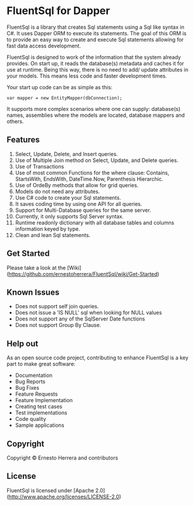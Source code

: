 # FluentSql for Dapper

FluentSql is a library that creates Sql statements using a Sql like syntax in C#. It uses Dapper ORM to execute its statements. The goal of this ORM is to provide an easy way to create and execute Sql statements allowing for fast data access development.

FluentSql is designed to work of the information that the system already provides. On start up, it reads the database(s) metadata and caches it for use at runtime. Being this way, there is no need to add/ update attributes in your models. This means less code and faster development times.

Your start up code can be as simple as this:
```
var mapper = new EntityMapper(dbConnection);
```
It supports more complex scenarios where one can supply: database(s) names, assemblies where the models are located, database mappers and others.

## Features

 1. Select, Update, Delete, and Insert queries.
 2. Use of Multiple Join method on Select, Update, and Delete queries.
 3. Use of Transactions
 4. Use of most common Functions for the where clause: Contains, StartsWith, EndsWith, DateTime.Now, Parenthesis Hierarchic.
 5. Use of OrdeBy methods that allow for grid queries.
 6. Models do not need any attributes.
 7. Use C# code to create your Sql statements.
 8. It saves coding time by using one API for all queries.
 9. Support for Multi-Database queries for the same server.
 10. Currently, it only supports Sql Server syntax.
 11. Runtime readonly dictionary with all database tables and columns information keyed by type.
 12. Clean and lean Sql statements.

## Get Started

Please take a look at the [Wiki] (https://github.com/ernestoherrera/FluentSql/wiki/Get-Started)

## Known Issues

- Does not support self join queries.
- Does not issue a 'IS NULL' sql when looking for NULL values
- Does not support any of the SqlServer Date functions
- Does not support Group By Clause.

## Help out

As an open source code project, contributing to enhance FluentSql is a key part to make great software:

- Documentation
- Bug Reports
- Bug Fixes
- Feature Requests
- Feature Implementation
- Creating test cases
- Test implementations
- Code quality
- Sample applications

## Copyright

Copyright © Ernesto Herrera and contributors

## License

FluentSql is licensed under [Apache 2.0] (http://www.apache.org/licenses/LICENSE-2.0)
